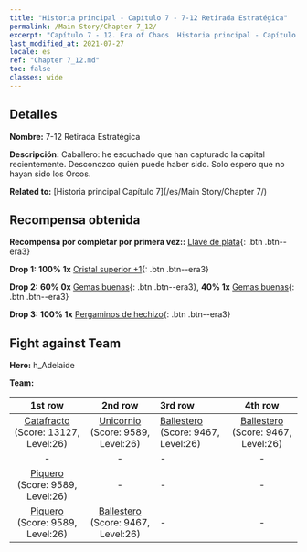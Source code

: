 ```yaml
---
title: "Historia principal - Capítulo 7 - 7-12 Retirada Estratégica"
permalink: /Main Story/Chapter 7_12/
excerpt: "Capítulo 7 - 12. Era of Chaos  Historia principal - Capítulo 7_12. 7-12 Retirada Estratégica"
last_modified_at: 2021-07-27
locale: es
ref: "Chapter 7_12.md"
toc: false
classes: wide
---
```


## Detalles

 **Nombre:** 7-12 Retirada Estratégica

 **Descripción:** Caballero: he escuchado que han capturado la capital recientemente. Desconozco quién puede haber sido. Solo espero que no hayan sido los Orcos.

 **Related to:** [Historia principal Capítulo 7](/es/Main Story/Chapter 7/)

## Recompensa obtenida

 **Recompensa por completar por primera vez::** [Llave de plata](/ItemsES/con_693/){: .btn .btn--era3}

 **Drop 1:** **100% 1x** [Cristal superior +1](/ItemsES/mat_24/){: .btn .btn--era3}

 **Drop 2:** **60% 0x** [Gemas buenas](/ItemsES/mat_16/){: .btn .btn--era3}, **40% 1x** [Gemas buenas](/ItemsES/mat_16/){: .btn .btn--era3}

 **Drop 3:** **100% 1x** [Pergaminos de hechizo](/ItemsES/con_694/){: .btn .btn--era3}


## Fight against Team
 **Hero:** h_Adelaide

 **Team:**


  | 1st row | 2nd row | 3rd row | 4th row |
  |:----:|:----:|:----|:----:|
  | [Catafracto](/es/units/Cavalier/) (Score: 13127, Level:26)  | [Unicornio](/es/units/Unicorn/) (Score: 9589, Level:26)  | [Ballestero](/es/units/Marksman/) (Score: 9467, Level:26)  | [Ballestero](/es/units/Marksman/) (Score: 9467, Level:26)  |
  | - | - | - | - |
  | [Piquero](/es/units/Pikeman/) (Score: 9589, Level:26)  | - | - | - |
  | [Piquero](/es/units/Pikeman/) (Score: 9589, Level:26)  | [Ballestero](/es/units/Marksman/) (Score: 9467, Level:26)  | - | - |


